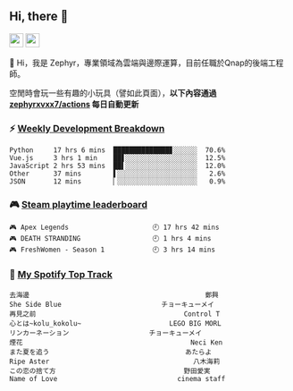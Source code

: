 <!--
**zephyrxvxx7/zephyrxvxx7** is a ✨ _special_ ✨ repository because its `README.md` (this file) appears on your GitHub profile.

Here are some ideas to get you started:

- 🔭 I’m currently working on ...
- 🌱 I’m currently learning ...
- 👯 I’m looking to collaborate on ...
- 🤔 I’m looking for help with ...
- 💬 Ask me about ...
- 📫 How to reach me: ...
- 😄 Pronouns: ...
- ⚡ Fun fact: ...
-->

## Hi, there 👋

<a href="https://www.instagram.com/zephyrxvxx7/"><img src="https://img.shields.io/badge/instagram-3f729b?&style=for-the-badge&logo=instagram&logoColor=white" height=25></a>
<a href="https://zephyrxvxx7.me/"><img src="https://img.shields.io/badge/blog-gray?&style=for-the-badge&logo=hexo&logoColor=white" height=25></a>

👋 Hi，我是 Zephyr，專業領域為雲端與邊際運算，目前任職於Qnap的後端工程師。

空閒時會玩一些有趣的小玩具（譬如此頁面），**以下內容通過 [zephyrxvxx7/actions](https://github.com/zephyrxvxx7/zephyrxvxx7/actions) 每日自動更新**

### ⚡ [Weekly Development Breakdown](https://gist.github.com/zephyrxvxx7/ee1787313f0772b51494d051b5edde7f)

<!-- code_time start -->

```text
Python     17 hrs 6 mins  ██████████████▊░░░░░░  70.6%
Vue.js     3 hrs 1 min    ██▋░░░░░░░░░░░░░░░░░░  12.5%
JavaScript 2 hrs 53 mins  ██▌░░░░░░░░░░░░░░░░░░  12.0%
Other      37 mins        ▌░░░░░░░░░░░░░░░░░░░░   2.6%
JSON       12 mins        ▏░░░░░░░░░░░░░░░░░░░░   0.9%
```

<!-- code_time end -->

### 🎮 [Steam playtime leaderboard](https://gist.github.com/zephyrxvxx7/f77b8978877f959b69d84723c43a4a64)

<!-- steam_time start -->

```text
🎮 Apex Legends                     🕘 17 hrs 42 mins
🎮 DEATH STRANDING                  🕘 1 hrs 4 mins
🎮 FreshWomen - Season 1            🕘 3 hrs 14 mins
```

<!-- steam_time end -->

### 🎵 [My Spotify Top Track](https://gist.github.com/zephyrxvxx7/fe159fde5ec9ebea27e03dd63a71e78f)

<!-- spotify_track start -->

```text
去海邊                                            鄭興
She Side Blue                         チョーキューメイ
再見之前                                     Control T
心とは~kolu_kokolu~                      LEGO BIG MORL
リンカーネーション                    チョーキューメイ
煙花                                          Neci Ken
また夏を追う                                  あたらよ
Ripe Aster                                    八木海莉
この恋の捨て方                                野田愛実
Name of Love                              cinema staff
```

<!-- spotify_track end -->
